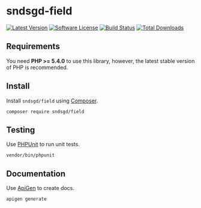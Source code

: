 # sndsgd-field

[![Latest Version](https://img.shields.io/github/release/sndsgd/sndsgd-field.svg?style=flat-square)](https://github.com/sndsgd/sndsgd-field/releases)
[![Software License](https://img.shields.io/badge/license-MIT-brightgreen.svg?style=flat-square)](https://github.com/sndsgd/sndsgd-field/LICENSE)
[![Build Status](https://img.shields.io/travis/sndsgd/sndsgd-field/master.svg?style=flat-square)](https://travis-ci.org/sndsgd/sndsgd-field)
[![Total Downloads](https://img.shields.io/packagist/dt/sndsgd/field.svg?style=flat-square)](https://packagist.org/packages/sndsgd/sndsgd-field)


## Requirements

You need **PHP >= 5.4.0** to use this library, however, the latest stable version of PHP is recommended.


## Install

Install `sndsgd/field` using [Composer](https://getcomposer.org/).

```
composer require sndsgd/field
```

## Testing

Use [PHPUnit](https://phpunit.de/) to run unit tests.

```
vendor/bin/phpunit
```


## Documentation

Use [ApiGen](http://apigen.org/) to create docs.

```
apigen generate
```
